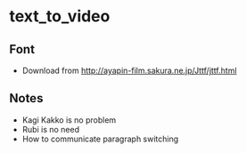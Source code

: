 # text_to_video

## Font

* Download from http://ayapin-film.sakura.ne.jp/Jttf/jttf.html

## Notes

* Kagi Kakko is no problem
* Rubi is no need
* How to communicate paragraph switching